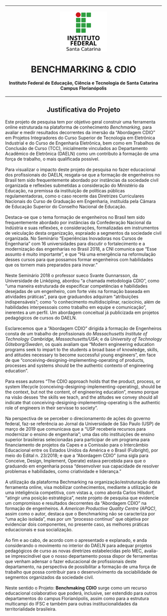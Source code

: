 <table align="center"><tr><td align="center" width="9999"><br>
<img src="logo.png" align="center" width="150" alt="Logo IFSC">

# BENCHMARKING & CDIO

<b>Instituto Federal de Educação, Ciência e Tecnologia de Santa Catarina<br>
Campus Florianópolis<br></b>
</td></tr></table>

<h2 align="center">Justificativa do Projeto</h2>

Este projeto de pesquisa tem por objetivo geral construir uma ferramenta online estruturada na plataforma de conhecimento *Benchmarking*, para avaliar e medir resultados decorrentes da imersão da “Abordagem CDIO” em Projetos Integradores do Curso Superior de Tecnologia em Eletrônica Industrial e do Curso de Engenharia Eletrônica, bem como em Trabalhos de Conclusão de Curso (TCC), inicialmente vinculados ao Departamento Acadêmico de Eletrônica (DAELN) como um contributo à formação de uma força de trabalho, o mais qualificada possível.<br><br>
Para visualizar o impacto deste projeto de pesquisa no fazer educacional dos profissionais do DAELN, resgata-se que a formação de engenheiros no Brasil tem sido frequentemente abordado por instâncias da sociedade civil organizada e reflexões submetidas a consideração do Ministério da Educação, na premissa da instituição de políticas públicas regulamentadoras, como o caso recente das Diretrizes Curriculares Nacionais do Curso de Graduação em Engenharia, instituída pela Câmara de Educação Superior do Conselho Nacional de Educação.<br><br>
Destaca-se que o tema formação de engenheiros no Brasil tem sido frequentemente abordado por instâncias da Confederação Nacional da Indústria e suas reflexões, e considerações, formalizadas em instrumentos de veiculação desta organização, espraiado a segmentos da sociedade civil organizada. No Seminário “Experiências Inovadoras nos Cursos de Engenharia” com 16 universidades para discutir o fortalecimento e a modernização das engenharias no Brasil 2018, a CNI comunica que “Esse assunto é muito importante”, e que “Há uma emergência na reformulação desses cursos para que possamos formar engenheiros com habilidades que os tornem mais preparados para inovar.”<br><br>
Neste Seminário 2018 o professor sueco Svante Gunnarsson, da Universidade de Linköping, abordou “a chamada metodologia CDIO”, como “uma maneira estruturada de especificar competências e habilidades desejadas de um engenheiro, com forte viés na formação baseada em atividades práticas”, para que graduandos adquiram “atribuições indispensáveis”; como “o conhecimento multidisciplinar, raciocínio, além de habilidades interpessoais como trabalho em equipe e comunicação”, inerentes a um perfil. Um abordagem conceitual já publicizada em projetos pedagógicos de cursos do DAELN.<br><br>
Esclarecemos que a “Abordagem CDIO” dirigida à formação de Engenheiros consta de um trabalho de profissionais do *Massachusetts Institute of Technology Cambridge, Massachusetts/USA*; e da *University of Technology Göteborg/Sweden*, os quais avaliam que “Modern engineering education programs seek to impart to the students a broad base of knowledge, skills, and atitudes necessary to become successful young engineers”, em face de que “conceiving-designing-implementing-operating of products, processes and systems should be the authentic contexto of engineering education”.<br><br>
Para esses autores “The CDIO approach holds that the product, process, or system lifecycle (conceiving-designing-implementing-operating), should be the context, but not the content, of engineering education”, mesmo porque na visão desses ‘the skills we teach, and the atitudes we convey should all indicate that conceiving-designing-implementing-operating is the authentic role of engineers in their servisse to society”.<br><br>
Na perspectiva de se perceber o direcionamento de ações do governo federal, faz-se referência ao Jornal da Universidade de São Paulo (USP) de março de 2019 que comunicava que a “USP receberia recursos para modernizar o ensino de engenharia”; uma das oito instituições de ensino superior brasileiras selecionadas para participar de um programa para financiamento de projetos da Capes e a Comissão para o Intercâmbio Educacional entre os Estados Unidos da América e o Brasil (Fulbright), por meio do Edital n. 23/2018; e que a “Abordagem CDIO” (uma sigla para Conceive, Design, Implement, Operate) estava percebida para que o graduando em engenharia possa “desenvolver sua capacidade de resolver problemas e habilidades, como criatividade e liderança.”<br><br>
A utilização da plataforma Bechmarking na organização/estruturação desta ferramenta online, visa mobilizar conhecimentos, mediante a utilização de uma inteligência competitiva, com vistas a, como aborda Carlos Hilsdorf, “atingir uma posição estratégica”, neste projeto de pesquisa que evidencie um compromisso e resultados decorrentes da “Abordagem CDIO” na formação de engenheiros. A *American Productive Quality Centre (APQC)*, assim como o autor, destaca que o Benchmarking não se caracteriza por “uma ação isolada”, mas por um “processo contínuo” que objetiva por evidenciar dois componentes, no presente caso, as melhores práticas educacionais e sua socialização.<br><br>
Ao fim e ao cabo, de acordo com o apresentado e explanado, e anda considerando o movimento no interior do DAELN para adequar projetos pedagógicos de curso as novas diretrizes estabelecidas pelo MEC, avalia-se imprescindível que o nosso departamento possa dispor de ferramentas que venham adensar o fazer educacional de profissionais deste departamento, na perspectiva de possibilitar a formação de uma força de trabalho que possa contribuir para o desenvolvimento da sociabilidade de segmentos organizados da sociedade civil.<br><br>
Neste sentido o Projeto: **Benchmaking CDIO** surge como um recurso educacional colaborativo que poderá, inclusive, ser estendido para outros departamentos do campus Florianópolis, assim como para a estrutura multicampi do IFSC e também para outras institucionalidades da territorialidade brasileira.<br><br>
